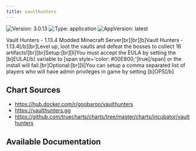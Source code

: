 ```yaml
---
title: vaulthunters
---
```


![Version: 3.0.13](https://img.shields.io/badge/Version-3.0.13-informational?style=flat-square) ![Type: application](https://img.shields.io/badge/Type-application-informational?style=flat-square) ![AppVersion: latest](https://img.shields.io/badge/AppVersion-latest-informational?style=flat-square)

Vault Hunters - 1.13.4 Modded Minecraft Server[br][br][b]Vault Hunters - 1.13.4[/b][br]Level up, loot the vaults and defeat the bosses to collect 16 artifacts![br][br]Setup:[br][li]You must accept the EULA by setting the [b]EULA[/b] variable to [span style='color: #00E800;']true[/span] or the install will fail.[br]Optional:[br][li]You can setup a comma separated list of players who will have admin privileges in game by setting [b]OPS[/b]

## Chart Sources

- https://hub.docker.com/r/goobaroo/vaulthunters
- https://vaulthunters.gg
- https://github.com/truecharts/charts/tree/master/charts/incubator/vaulthunters

## Available Documentation

